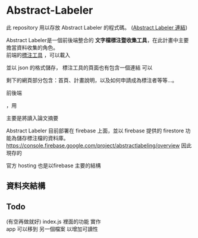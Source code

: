 # Abstract-Labeler


此 repository 用以存放 Abstract Labeler 的程式碼。 ([Abstract Labeler 連結](https://abstractlabeling.firebaseapp.com/))

Abstract Labeler是一個前後端整合的 **文字檔標注暨收集工具**，在此計畫中主要擔當資料收集的角色。 <br/>
前端的[標注工具](https://abstractlabeling.firebaseapp.com/labeling-tool.html) 
，可以載入

並以 json 的格式儲存，
標注工具的頁面也有包含一個連結  可以


剩下的網頁部分包含：首頁、計畫說明，以及如何申請成為標注者等等...。





前後端


，用

主要是將讀入論文摘要



Abstract Labeler 目前部署在 firebase 上面，並以 firebase 提供的 firestore 功能為儲存標注檔的資料庫。
https://console.firebase.google.com/project/abstractlabeling/overview
因此現存的


官方 hosting 
也是以firebase 主要的結構


## 資料夾結構






## Todo

(有空再做就好) index.js 裡面的功能 實作  
app 可以移到  另一個檔案 以增加可讀性
